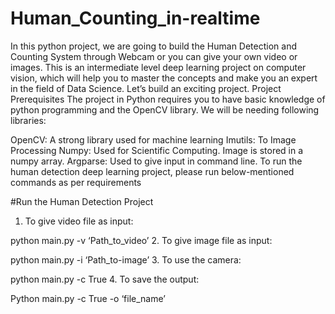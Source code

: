 # Human_Counting_in-realtime
In this python project, we are going to build the Human Detection and Counting System through Webcam or you can give your own video or images. This is an intermediate level deep learning project on computer vision, which will help you to master the concepts and make you an expert in the field of Data Science. Let’s build an exciting project.
Project Prerequisites
The project in Python requires you to have basic knowledge of python programming and the OpenCV library. We will be needing following libraries:

OpenCV: A strong library used for machine learning
Imutils: To Image Processing
Numpy: Used for Scientific Computing. Image is stored in a numpy array.
Argparse: Used to give input in command line.
To run the human detection deep learning project, please run below-mentioned commands as per requirements

#Run the Human Detection Project

1. To give video file as input:

python main.py -v ‘Path_to_video’
2. To give image file as input:

python main.py -i ‘Path_to-image’
3. To use the camera:

python main.py -c True
4. To save the output:

Python main.py -c True -o ‘file_name’
